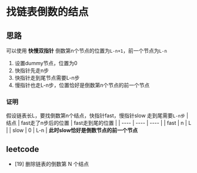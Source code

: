 # 找链表倒数的结点
## 思路
可以使用 **快慢双指针**
倒数第n个节点的位置为```L-n+1```，前一个节点为```L-n```
1. 设置dummy节点，位置为0
2. 快指针先走n步
3. 快指针走到尾节点需要L-n步
4. 慢指针也走L-n步，位置恰好是倒数第n个节点的前一个节点
### 证明
假设链表长L，要找倒数第n个结点，快指针fast，慢指针slow
走到尾需要```L-n步```
| 结点 | fast走了n步后的位置 | fast走到尾的位置 |
| ---- | ---- | ---- |
| fast | n | L |
| slow | 0 | L-n |
**此时slow恰好是倒数节点的前一个节点**
## leetcode
- [19] 删除链表的倒数第 N 个结点